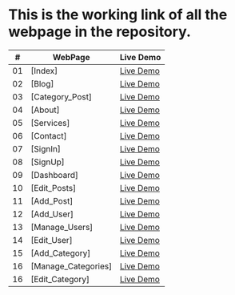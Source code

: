 # This is the working link of all the webpage in the repository.


|  #  | WebPage                                                                                                                     | Live Demo                                                                         |
| :-: | --------------------------------------------------------------------------------------------------------------------------- | --------------------------------------------------------------------------------- |
| 01  | [Index]                             | [Live Demo](https://underemployed.github.io/index.html)               |
| 02  | [Blog]                             | [Live Demo](https://underemployed.github.io/blog.html)               |
| 03  | [Category_Post]                             | [Live Demo](https://underemployed.github.io/category-posts.html)               |
| 04  | [About]                             | [Live Demo](https://underemployed.github.io/about.html)               |
| 05  | [Services]                             | [Live Demo](https://underemployed.github.io/services.html)               |
| 06  | [Contact]                             | [Live Demo](https://underemployed.github.io/contact.html)               |
| 07  | [SignIn]                             | [Live Demo](https://underemployed.github.io/signin.html)               |
| 08  | [SignUp]                             | [Live Demo](https://underemployed.github.io/signup.html)               |
| 09  | [Dashboard]                             | [Live Demo](https://underemployed.github.io/dashboard.html)               |
| 10  | [Edit_Posts]                             | [Live Demo](https://underemployed.github.io/edit-post.html)               |
| 11  | [Add_Post]                             | [Live Demo](https://underemployed.github.io/add-post.html)               |
| 12  | [Add_User]                             | [Live Demo](https://underemployed.github.io/add-user.html)               |
| 13  | [Manage_Users]                             | [Live Demo](https://underemployed.github.io/manage-users.html)               |
| 14  | [Edit_User]                             | [Live Demo](https://underemployed.github.io/edit-user.html)               |
| 15  | [Add_Category]                             | [Live Demo](https://underemployed.github.io/add-category.html)               |
| 16  | [Manage_Categories]                             | [Live Demo](https://underemployed.github.io/manage-categories.html)               |
| 16  | [Edit_Category]                             | [Live Demo](https://underemployed.github.io/edit-category.html)               |

